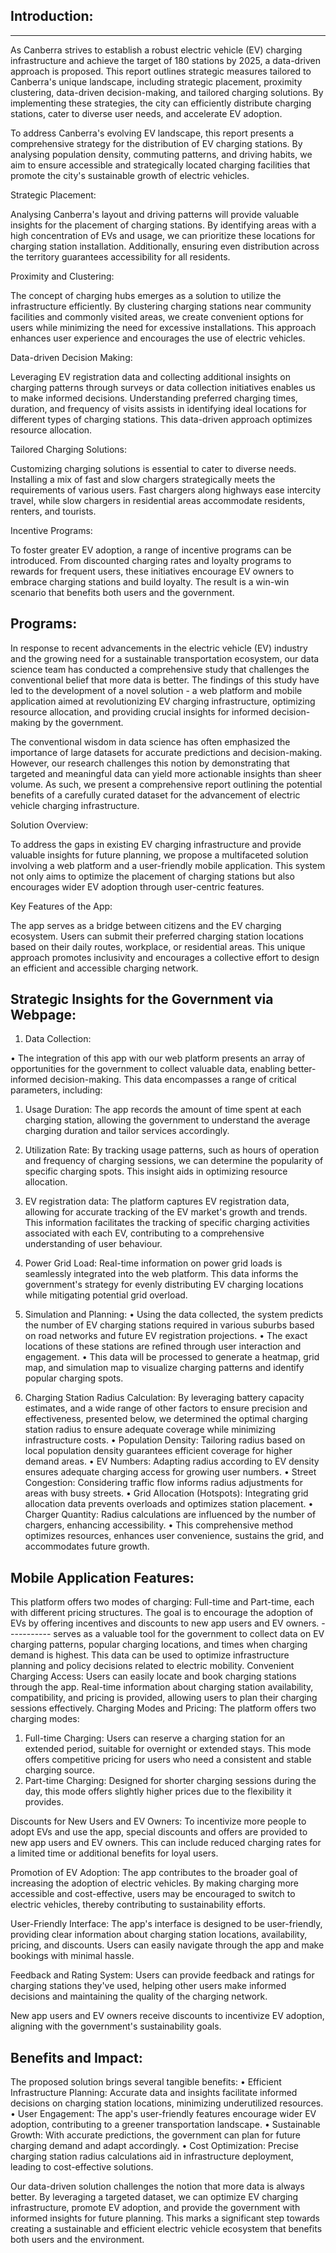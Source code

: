 Introduction:
---------
-------------
As Canberra strives to establish a robust electric vehicle (EV) charging infrastructure and achieve the target of 180 stations by 2025, a data-driven approach is proposed. This report outlines strategic measures tailored to Canberra's unique landscape, including strategic placement, proximity clustering, data-driven decision-making, and tailored charging solutions. By implementing these strategies, the city can efficiently distribute charging stations, cater to diverse user needs, and accelerate EV adoption.

To address Canberra's evolving EV landscape, this report presents a comprehensive strategy for the distribution of EV charging stations. By analysing population density, commuting patterns, and driving habits, we aim to ensure accessible and strategically located charging facilities that promote the city's sustainable growth of electric vehicles.

Strategic Placement:

Analysing Canberra's layout and driving patterns will provide valuable insights for the placement of charging stations. By identifying areas with a high concentration of EVs and usage, we can prioritize these locations for charging station installation. Additionally, ensuring even distribution across the territory guarantees accessibility for all residents.

Proximity and Clustering:

The concept of charging hubs emerges as a solution to utilize the infrastructure efficiently. By clustering charging stations near community facilities and commonly visited areas, we create convenient options for users while minimizing the need for excessive installations. This approach enhances user experience and encourages the use of electric vehicles.

Data-driven Decision Making:

Leveraging EV registration data and collecting additional insights on charging patterns through surveys or data collection initiatives enables us to make informed decisions. Understanding preferred charging times, duration, and frequency of visits assists in identifying ideal locations for different types of charging stations. This data-driven approach optimizes resource allocation.

Tailored Charging Solutions:

Customizing charging solutions is essential to cater to diverse needs. Installing a mix of fast and slow chargers strategically meets the requirements of various users. Fast chargers along highways ease intercity travel, while slow chargers in residential areas accommodate residents, renters, and tourists.

Incentive Programs:

To foster greater EV adoption, a range of incentive programs can be introduced. From discounted charging rates and loyalty programs to rewards for frequent users, these initiatives encourage EV owners to embrace charging stations and build loyalty. The result is a win-win scenario that benefits both users and the government.

Programs:
-------

In response to recent advancements in the electric vehicle (EV) industry and the growing need for a sustainable transportation ecosystem, our data science team has conducted a comprehensive study that challenges the conventional belief that more data is better. The findings of this study have led to the development of a novel solution - a web platform and mobile application aimed at revolutionizing EV charging infrastructure, optimizing resource allocation, and providing crucial insights for informed decision-making by the government.

The conventional wisdom in data science has often emphasized the importance of large datasets for accurate predictions and decision-making. However, our research challenges this notion by demonstrating that targeted and meaningful data can yield more actionable insights than sheer volume. As such, we present a comprehensive report outlining the potential benefits of a carefully curated dataset for the advancement of electric vehicle charging infrastructure.

Solution Overview:

To address the gaps in existing EV charging infrastructure and provide valuable insights for future planning, we propose a multifaceted solution involving a web platform and a user-friendly mobile application. This system not only aims to optimize the placement of charging stations but also encourages wider EV adoption through user-centric features.

Key Features of the App:

The app serves as a bridge between citizens and the EV charging ecosystem. Users can submit their preferred charging station locations based on their daily routes, workplace, or residential areas. This unique approach promotes inclusivity and encourages a collective effort to design an efficient and accessible charging network.


Strategic Insights for the Government via Webpage:
-------

1.	Data Collection:

•	The integration of this app with our web platform presents an array of opportunities for the government to collect valuable data, enabling better-informed decision-making. This data encompasses a range of critical parameters, including:

1.	Usage Duration: The app records the amount of time spent at each charging station, allowing the government to understand the average charging duration and tailor services accordingly.
2.	Utilization Rate: By tracking usage patterns, such as hours of operation and frequency of charging sessions, we can determine the popularity of specific charging spots. This insight aids in optimizing resource allocation.
3.	EV registration data: The platform captures EV registration data, allowing for accurate tracking of the EV market's growth and trends. This information facilitates the tracking of specific charging activities associated with each EV, contributing to a comprehensive understanding of user behaviour. 
4.	Power Grid Load: Real-time information on power grid loads is seamlessly integrated into the web platform. This data informs the government's strategy for evenly distributing EV charging locations while mitigating potential grid overload.

2.	Simulation and Planning:
•	Using the data collected, the system predicts the number of EV charging stations required in various suburbs based on road networks and future EV registration projections.
•	The exact locations of these stations are refined through user interaction and engagement. 
•	This data will be processed to generate a heatmap, grid map, and simulation map to visualize charging patterns and identify popular charging spots.

3.	Charging Station Radius Calculation:
By leveraging battery capacity estimates, and a wide range of other factors to ensure precision and effectiveness, presented below, we determined the optimal charging station radius to ensure adequate coverage while minimizing infrastructure costs.
•	Population Density: Tailoring radius based on local population density guarantees efficient coverage for higher demand areas.
•	EV Numbers: Adapting radius according to EV density ensures adequate charging access for growing user numbers.
•	Street Congestion: Considering traffic flow informs radius adjustments for areas with busy streets.
•	Grid Allocation (Hotspots): Integrating grid allocation data prevents overloads and optimizes station placement.
•	Charger Quantity: Radius calculations are influenced by the number of chargers, enhancing accessibility.
•	This comprehensive method optimizes resources, enhances user convenience, sustains the grid, and accommodates future growth.

Mobile Application Features:
------------
This platform offers two modes of charging: Full-time and Part-time, each with different pricing structures. The goal is to encourage the adoption of EVs by offering incentives and discounts to new app users and EV owners.
----------- serves as a valuable tool for the government to collect data on EV charging patterns, popular charging locations, and times when charging demand is highest. This data can be used to optimize infrastructure planning and policy decisions related to electric mobility.
Convenient Charging Access: Users can easily locate and book charging stations through the app. Real-time information about charging station availability, compatibility, and pricing is provided, allowing users to plan their charging sessions effectively.
Charging Modes and Pricing: The platform offers two charging modes:

1.	Full-time Charging: Users can reserve a charging station for an extended period, suitable for overnight or extended stays. This mode offers competitive pricing for users who need a consistent and stable charging source.
2.	Part-time Charging: Designed for shorter charging sessions during the day, this mode offers slightly higher prices due to the flexibility it provides.
   
Discounts for New Users and EV Owners: To incentivize more people to adopt EVs and use the app, special discounts and offers are provided to new app users and EV owners. This can include reduced charging rates for a limited time or additional benefits for loyal users.

Promotion of EV Adoption: The app contributes to the broader goal of increasing the adoption of electric vehicles. By making charging more accessible and cost-effective, users may be encouraged to switch to electric vehicles, thereby contributing to sustainability efforts.

User-Friendly Interface: The app's interface is designed to be user-friendly, providing clear information about charging station locations, availability, pricing, and discounts. Users can easily navigate through the app and make bookings with minimal hassle.

Feedback and Rating System: Users can provide feedback and ratings for charging stations they've used, helping other users make informed decisions and maintaining the quality of the charging network.

New app users and EV owners receive discounts to incentivize EV adoption, aligning with the government's sustainability goals.

Benefits and Impact:
------
The proposed solution brings several tangible benefits:
•	Efficient Infrastructure Planning: Accurate data and insights facilitate informed decisions on charging station locations, minimizing underutilized resources.
•	User Engagement: The app's user-friendly features encourage wider EV adoption, contributing to a greener transportation landscape.
•	Sustainable Growth: With accurate predictions, the government can plan for future charging demand and adapt accordingly.
•	Cost Optimization: Precise charging station radius calculations aid in infrastructure deployment, leading to cost-effective solutions.




Our data-driven solution challenges the notion that more data is always better. By leveraging a targeted dataset, we can optimize EV charging infrastructure, promote EV adoption, and provide the government with informed insights for future planning. This marks a significant step towards creating a sustainable and efficient electric vehicle ecosystem that benefits both users and the environment.






